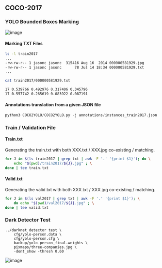 ## COCO-2017

### YOLO Bounded Boxes Marking

![image](https://github.com/lexra/COCO-2017/assets/33512027/92ae9f85-cd36-4c56-a167-adf0c2426b85)


#### Marking TXT Files

```bash
ls -l train2017
...
-rw-rw-r-- 1 jasonc jasonc  315416 Aug 16  2014 000000581929.jpg
-rw-rw-r-- 1 jasonc jasonc      78 Jul 14 18:34 000000581929.txt
...
```

```bash
cat train2017/000000581929.txt
```

```bash
17 0.539766 0.492976 0.317406 0.345796
17 0.557742 0.265619 0.083922 0.087191
```

#### Annotations translation from a given JSON file

```python
python3 COCO2YOLO/COCO2YOLO.py -j annotations/instances_train2017.json -o train2017
```

### Train / Validation File

#### Train.txt

Generating the train.txt with both XXX.txt / XXX.jpg co-existing / matching. 

```bash
for J in $(ls train2017 | grep txt | awk -F '.' '{print $1}'); do \
    echo "$(pwd)/train2017/${J}.jpg" ; \
done | tee train.txt
```

#### Valid.txt

Generating the valid.txt with both XXX.txt / XXX.jpg co-existing / matching. 

```bash
for J in $(ls val2017 | grep txt | awk -F '.' '{print $1}'); \
    do echo "$(pwd)/val2017/${J}.jpg" ; \
done | tee valid.txt
```

### Dark Detector Test


```
../darknet detector test \
    cfg/yolo-person.data \
    cfg/yolo-person.cfg \
    backup/yolo-person_final.weights \
    pixmaps/three-companies.jpg \
    -dont_show -thresh 0.60
```

![image](https://github.com/lexra/COCO-2017/assets/33512027/1caa7d72-12d7-4fad-a48e-883942b22c0f)


